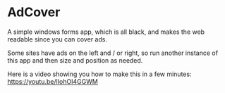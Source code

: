 # AdCover
A simple windows forms app, which is all black, and makes the web readable since you can cover ads. 

Some sites have ads on the left and / or right, so run another instance of this app and then size and position as needed.

Here is a video showing you how to make this in a few minutes:
https://youtu.be/lIohOI4GGWM


